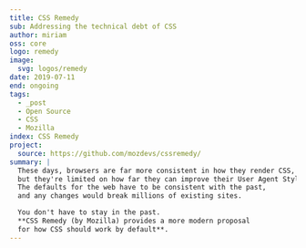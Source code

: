 ```yaml
---
title: CSS Remedy
sub: Addressing the technical debt of CSS
author: miriam
oss: core
logo: remedy
image:
  svg: logos/remedy
date: 2019-07-11
end: ongoing
tags:
  - _post
  - Open Source
  - CSS
  - Mozilla
index: CSS Remedy
project:
  source: https://github.com/mozdevs/cssremedy/
summary: |
  These days, browsers are far more consistent in how they render CSS,
  but they're limited on how far they can improve their User Agent Stylesheet.
  The defaults for the web have to be consistent with the past,
  and any changes would break millions of existing sites.

  You don't have to stay in the past.
  **CSS Remedy (by Mozilla) provides a more modern proposal
  for how CSS should work by default**.
---
```


